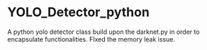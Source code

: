 # YOLO_Detector_python
A python yolo detector class build upon the darknet.py in order to encapsulate functionalities. FIxed the memory leak issue.
